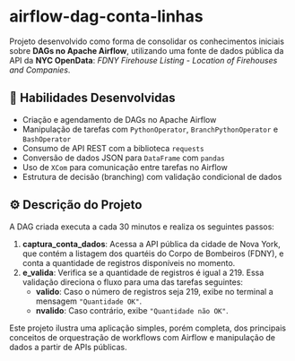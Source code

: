 # airflow-dag-conta-linhas

Projeto desenvolvido como forma de consolidar os conhecimentos iniciais sobre **DAGs no Apache Airflow**, utilizando uma fonte de dados pública da API da **NYC OpenData**: *FDNY Firehouse Listing - Location of Firehouses and Companies*.

## 🧠 Habilidades Desenvolvidas

- Criação e agendamento de DAGs no Apache Airflow
- Manipulação de tarefas com `PythonOperator`, `BranchPythonOperator` e `BashOperator`
- Consumo de API REST com a biblioteca `requests`
- Conversão de dados JSON para `DataFrame` com `pandas`
- Uso de `XCom` para comunicação entre tarefas no Airflow
- Estrutura de decisão (branching) com validação condicional de dados

## ⚙️ Descrição do Projeto

A DAG criada executa a cada 30 minutos e realiza os seguintes passos:

1. **captura_conta_dados**: Acessa a API pública da cidade de Nova York, que contém a listagem dos quartéis do Corpo de Bombeiros (FDNY), e conta a quantidade de registros disponíveis no momento.
2. **e_valida**: Verifica se a quantidade de registros é igual a 219. Essa validação direciona o fluxo para uma das tarefas seguintes:
   - **valido**: Caso o número de registros seja 219, exibe no terminal a mensagem `"Quantidade OK"`.
   - **nvalido**: Caso contrário, exibe `"Quantidade não OK"`.

Este projeto ilustra uma aplicação simples, porém completa, dos principais conceitos de orquestração de workflows com Airflow e manipulação de dados a partir de APIs públicas.
